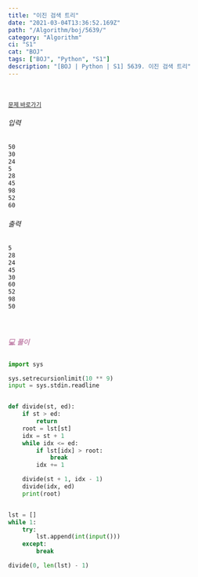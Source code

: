 ```yaml
---
title: "이진 검색 트리"
date: "2021-03-04T13:36:52.169Z"
path: "/Algorithm/boj/5639/"
category: "Algorithm"
ci: "S1"
cat: "BOJ"
tags: ["BOJ", "Python", "S1"]
description: "[BOJ | Python | S1] 5639. 이진 검색 트리"
---
```


<br />

<a href="https://www.acmicpc.net/problem/5639"><small>문제 바로가기</small></a>

###### 입력

```sh
50
30
24
5
28
45
98
52
60
```

###### 출력

```sh
5
28
24
45
30
60
52
98
50
```

<br />

##### <h5 style="color:#C587AE;">💻 풀이</h5>

```python
import sys

sys.setrecursionlimit(10 ** 9)
input = sys.stdin.readline


def divide(st, ed):
    if st > ed:
        return
    root = lst[st]
    idx = st + 1
    while idx <= ed:
        if lst[idx] > root:
            break
        idx += 1

    divide(st + 1, idx - 1)
    divide(idx, ed)
    print(root)


lst = []
while 1:
    try:
        lst.append(int(input()))
    except:
        break

divide(0, len(lst) - 1)
```



